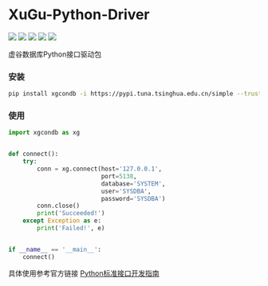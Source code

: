 # XuGu-Python-Driver

<a href="#"><img src="https://flat.badgen.net/badge/os/windows-x86_64/cyan?icon=windows" /></a>
<a href="#"><img src="https://img.shields.io/badge/os-linux_x86_64-white?style=flat-square&logo=linux&logoColor=white&color=rgb(35%2C189%2C204)" /></a>
<a href="#"><img src="https://flat.badgen.net/badge/python/3.6|3.7|3.8|3.9/blue" /></a>
<a href="#"><img src="https://flat.badgen.net/badge/pypi/v0.0.1/blue" /></a>
<a href="https://pepy.tech/project/xgcondb" ><img src="https://static.pepy.tech/badge/xgcondb" /></a>

虚谷数据库Python接口驱动包

### 安装

```bash
pip install xgcondb -i https://pypi.tuna.tsinghua.edu.cn/simple --trusted-host=pypi.tuna.tsinghua.edu.cn
```

### 使用
```python
import xgcondb as xg


def connect():
    try:
        conn = xg.connect(host='127.0.0.1',
                          port=5138,
                          database='SYSTEM',
                          user='SYSDBA',
                          password='SYSDBA')
        conn.close()
        print('Succeeded!')
    except Exception as e:
        print('Failed!', e)


if __name__ == '__main__':
    connect()
```

具体使用参考官方链接 [Python标准接口开发指南](https://help.xugudb.com/documents/python-development-guide/program-guide-01)
